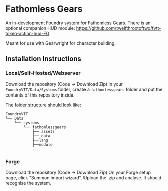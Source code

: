 # Fathomless Gears

An in-development Foundry system for Fathomless Gears.
There is an optional companion HUD module: https://github.com/twelfthrootoftwo/fvtt-token-action-hud-FG

Meant for use with Gearwright for character building.

## Installation Instructions

### Local/Self-Hosted/Webserver
Download the repository (Code -> Download Zip)
In your `FoundryVTT/Data/Systems` folder, create a `fathomlessgears` folder and put the contents of this repository inside.

The folder structure should look like:

```
FoundryVTT
└── Data
    └── systems
        └── fathomlessgears
            ├── assets
            ├── data
            ├──lang
            ├──module
            ...
```

### Forge
Download the repository (Code -> Download Zip)
On your Forge setup page, click "Summon import wizard".
Upload the .zip and analyse. It should recognise the system.